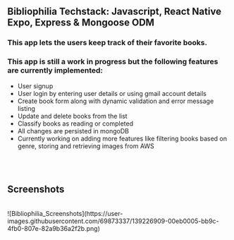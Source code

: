 ## Bibliophilia Techstack: Javascript, React Native Expo, Express & Mongoose ODM
### This app  lets the users keep track of their favorite books. 
### This app is still a work in progress but the following features are currently implemented:
- User signup
- User login by entering user details or using gmail account details
- Create book form along with dynamic validation and error message listing 
- Update and delete books from the list
- Classify books as reading or completed
- All changes are persisted in mongoDB
- Currently working on adding more features like filtering books based on genre, storing and retrieving images from AWS
<br />
<br />

## Screenshots
<br />
![Bibliophilia_Screenshots](https://user-images.githubusercontent.com/69873337/139226909-00eb0005-bb9c-4fb0-807e-82a9b36a2f2b.png)
